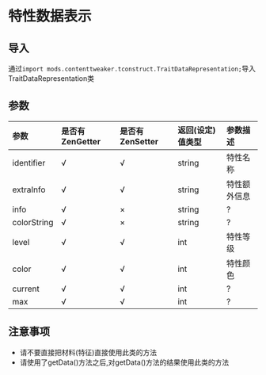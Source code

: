 # 特性数据表示  

## 导入

通过`import mods.contenttweaker.tconstruct.TraitDataRepresentation;`导入TraitDataRepresentation类  

## 参数

| 参数 | 是否有ZenGetter | 是否有ZenSetter | 返回(设定)值类型 | 参数描述 |
| :---- | :---- | :---- | :---- | :---- |
| identifier | √ | √ | string | 特性名称 |
| extraInfo | √ | √ | string | 特性额外信息 |
| info | √ | × | string | ? |
| colorString | √ | × | string | ? |
| level | √ | √ | int | 特性等级 |
| color | √ | √ | int | 特性颜色 |
| current | √ | √ | int | ? |
| max | √  | √ | int | ? |

## 注意事项

* 请不要直接把材料(特征)直接使用此类的方法
* 请使用了getData()方法之后,对getData()方法的结果使用此类的方法
